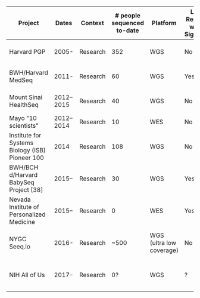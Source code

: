 | Project | Dates | Context | # people sequenced to-date | Platform | Lab Report with Signout | Results Returned | Report to Health Record | Raw Data to Participants | CLIA/CAP | Last updated |    
| --- | --- | --- | --- | --- | --- | --- | --- | --- | --- | --- |
| Harvard PGP | 2005- | Research | 352 | WGS | No | Y Filtered Variants w/ Lit Annot | No | Yes (Variants) | No | need review |  
| BWH/Harvard MedSeq | 2011- | Research | 60 | WGS | Yes | Monogenic, Common, PGx | Yes | FASTQ | Yes |
| Mount Sinai HealthSeq |	2012–2015	| Research	| 40	| WGS	| No	| Monogenic, Common, PGx |	No	| BAM, VCF	| No | paper |
| Mayo "10 scientists" |	2012–2014	| Research	| 10	| WES	| No	| Monogenic |	No| Yes |	No | paper |
| Institute for Systems Biology (ISB) Pioneer 100 | 2014 | Research | 108 | WGS | No | Monogenic, Common, PGx | No | BAM, VCF | No | paper |
| BWH/BCH d/Harvard BabySeq Project [38] | 2015– | Research | 30 | WGS | Yes | Monogenic, PGx | Yes | FASTQ | Yes | paper |
| Nevada Institute of Personalized Medicine | 2015– | Research | 0 | WES | Yes | Monogenic, PGx | No | BAM, VCF | No | paper |
| NYGC Seeq.io | 2016- | Research | ~500 | WGS (ultra low coverage) | No | ancestry, microbiome | No | BAM | No | update from joe feb 14, 2017 | 
| NIH All of Us | 2017- | Research | 0? | WGS | ? | ? | ? | ? | ? | update november 26 by eric topol |

